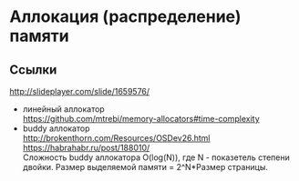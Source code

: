 # Аллокация (распределение) памяти

## Ссылки
http://slideplayer.com/slide/1659576/  
- линейный аллокатор  
https://github.com/mtrebi/memory-allocators#time-complexity
- buddy аллокатор  
http://brokenthorn.com/Resources/OSDev26.html  
https://habrahabr.ru/post/188010/  
Сложность buddy аллокатора O(log(N)), где N - показетель степени двойки. Размер выделяемой памяти = 2^N*Размер страницы.
